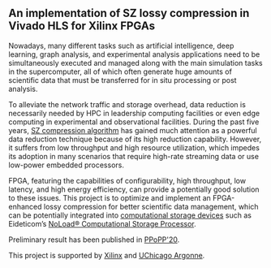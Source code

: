 An implementation of SZ lossy compression in Vivado HLS for Xilinx FPGAs
---

Nowadays, many different tasks such as artificial intelligence, deep learning, graph analysis, and experimental analysis applications need to be simultaneously executed and managed along with the main simulation tasks in the supercomputer, all of which often generate huge amounts of scientific data that must be transferred for in situ processing or post analysis. 

To alleviate the network traffic and storage overhead, data reduction is necessarily needed by HPC in leadership computing facilities or even edge computing in experimental and observational facilities. During the past five years, [SZ compression algorithm](http://szcompressor.org/) has gained much attention as a powerful data reduction technique because of its high reduction capability. However, it suffers from low throughput and high resource utilization, which impedes its adoption in many scenarios that require high-rate streaming data or use low-power embedded processors. 

FPGA, featuring the capabilities of configurability, high throughput, low latency, and high energy efficiency, can provide a potentially good solution to these issues. This project is to optimize and implement an FPGA-enhanced lossy compression for better scientific data management, which can be potentially integrated into [computational storage devices](https://www.snia.org/computational) such as Eideticom’s [NoLoad® Computational Storage Processor](https://www.eideticom.com/uploads/images/NoLoad_U2_Computational_Storage_Product_Brief.pdf). 

Preliminary result has been published in [PPoPP'20](https://dl.acm.org/doi/10.1145/3332466.3374525).

This project is supported by [Xilinx](https://www.xilinx.com/) and [UChicago Argonne](https://www.uchicagoargonnellc.org). 

